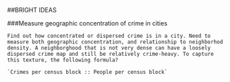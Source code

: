 ##BRIGHT IDEAS

###Measure geographic concentration of crime in cities

	Find out how concentrated or dispersed crime is in a city. Need to measure both geographic concentration, and relationship to neighborhod density. A neighborghood that is not very dense can have a loosely dispersed crime map and still be relatively crime-heavy. To capture this texture, the following formula?

	`Crimes per census block :: People per census block`